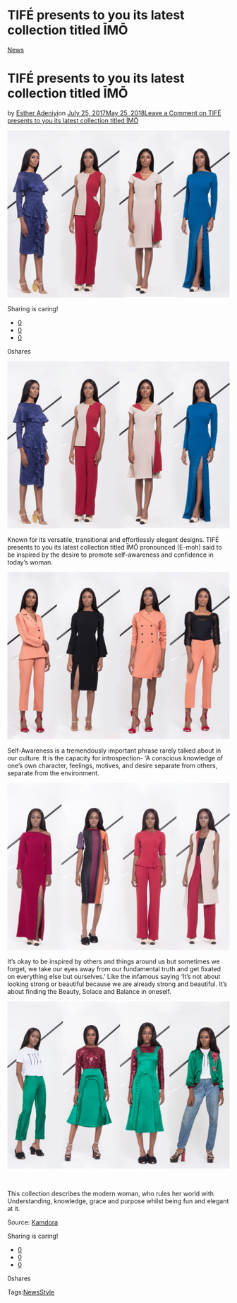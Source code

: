 # TIFÉ presents to you its latest collection titled ĪMŌ

[News](https://estheradeniyi.com/category/news/)
# TIF&#xC9; presents to you its latest collection titled &#x12A;M&#x14C;

by [Esther Adeniyi](https://estheradeniyi.com/author/esther-adeniyi/)on [July 25, 2017May 25, 2018](https://estheradeniyi.com/tife-presents-to-you-its-lates/)[Leave a Comment on TIF&#xC9; presents to you its latest collection titled &#x12A;M&#x14C;](https://estheradeniyi.com/tife-presents-to-you-its-lates/#respond)

![](images\TIFC389-Presents-To-You-Its-Latest-Collection-Titled-C4AAMC58C-5-1024x768.jpg)

Sharing is caring!

- [0](https://www.facebook.com/sharer/sharer.php?u=https%3A%2F%2Festheradeniyi.com%2Ftife-presents-to-you-its-lates%2F&amp;t=TIF%C3%89%20presents%20to%20you%20its%20latest%20collection%20titled%20%C4%AAM%C5%8C)
- [0](https://twitter.com/intent/tweet?text=TIF%C3%89%20presents%20to%20you%20its%20latest%20collection%20titled%20%C4%AAM%C5%8C&amp;url=https%3A%2F%2Festheradeniyi.com%2Ftife-presents-to-you-its-lates%2F)
- [0](#)

0shares

[![TIF&#xC9; and its latest collection titled &#x12A;M&#x14C;](images\TIFC389-Presents-To-You-Its-Latest-Collection-Titled-C4AAMC58C-5-1024x768-1024x768.jpg)](images\TIFC389-Presents-To-You-Its-Latest-Collection-Titled-C4AAMC58C-5-1024x768-1024x768.jpg)

Known for its versatile, transitional and effortlessly elegant designs. TIF&#xC9; presents to you its latest collection titled &#x12A;M&#x14C; pronounced (E-moh) said to be inspired by the desire to promote self-awareness and confidence in today&#x2019;s woman.

[![&#x12A;M&#x14C;](images\TIFC389-Presents-To-You-Its-Latest-Collection-Titled-C4AAMC58C-1-1024x768-1024x768.jpg)](images\TIFC389-Presents-To-You-Its-Latest-Collection-Titled-C4AAMC58C-1-1024x768-1024x768.jpg)

Self-Awareness is a tremendously important phrase rarely talked about in our culture. It is the capacity for introspection- &#x2018;A conscious knowledge of one&#x2019;s own character, feelings, motives, and desire separate from others, separate from the environment.

[![TIF&#xC9;](images\TIFC389-Presents-To-You-Its-Latest-Collection-Titled-C4AAMC58C-3-1024x768-1024x768.jpg)](images\TIFC389-Presents-To-You-Its-Latest-Collection-Titled-C4AAMC58C-3-1024x768-1024x768.jpg)

It&#x2019;s okay to be inspired by others and things around us but sometimes we forget, we take our eyes away from our fundamental truth and get fixated on everything else but ourselves.&#x2019; Like the infamous saying &#x2018;It&#x2019;s not about looking strong or beautiful because we are already strong and beautiful. It&#x2019;s about finding the Beauty, Solace and Balance in oneself.

[![latest collection titled &#x12A;M&#x14C;](images\TIFC389-Presents-To-You-Its-Latest-Collection-Titled-C4AAMC58C-4-1024x768-1024x768.jpg)](images\TIFC389-Presents-To-You-Its-Latest-Collection-Titled-C4AAMC58C-4-1024x768-1024x768.jpg)

&#xA0;

This collection describes the modern woman, who rules her world with Understanding, knowledge, grace and purpose whilst being fun and elegant at it.

 Source: [Kamdora](https://www.kamdora.com/2017/07/25/inspired-by-the-confident-woman-tife-presents-to-you-its-latest-collection-titled-imo/)

Sharing is caring!

- [0](https://www.facebook.com/sharer/sharer.php?u=https%3A%2F%2Festheradeniyi.com%2Ftife-presents-to-you-its-lates%2F&amp;t=TIF%C3%89%20presents%20to%20you%20its%20latest%20collection%20titled%20%C4%AAM%C5%8C)
- [0](https://twitter.com/intent/tweet?text=TIF%C3%89%20presents%20to%20you%20its%20latest%20collection%20titled%20%C4%AAM%C5%8C&amp;url=https%3A%2F%2Festheradeniyi.com%2Ftife-presents-to-you-its-lates%2F)
- [0](#)

0shares

Tags:[News](https://estheradeniyi.com/tag/news/)[Style](https://estheradeniyi.com/tag/style/)